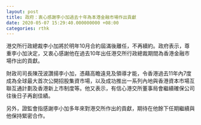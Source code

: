 ```yaml
---
layout: post
title: 政府：衷心感謝李小加過去十年為本港金融市場作出貢獻
date: 2020-05-07 15:29:40.000000000 +08:00
categories: rthk
---
```


港交所行政總裁李小加將於明年10月合約屆滿後離任，不再續約。政府表示，尊重李小加決定，又衷心感謝他在過去10年出任港交所行政總裁期間為香港金融市場作出的貢獻。

財政司司長陳茂波讚揚李小加，憑藉高瞻遠見及領導才能，令香港過去11年內7度成為全球最大首次公開招股集資市場，以及成功推出一系列內地與香港資本市場互聯互通計劃及香港新上市制度等。他又表示，有信心港交所董事局會繼續確保公司往後日子再創佳績。

另外，證監會指感謝李小加多年來對港交所作出的貢獻，期待在他餘下任期繼續與他保持緊密合作。

